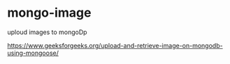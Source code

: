 # mongo-image
uploud images to mongoDp

https://www.geeksforgeeks.org/upload-and-retrieve-image-on-mongodb-using-mongoose/
